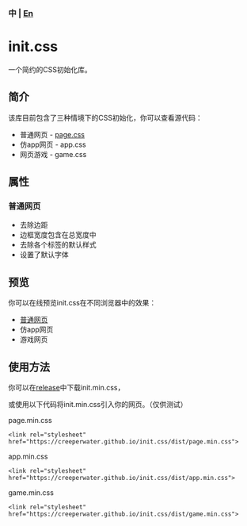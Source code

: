 ### 中 | [En](README.md)

# init.css

一个简约的CSS初始化库。

## 简介

该库目前包含了三种情境下的CSS初始化，你可以查看源代码：

- 普通网页 - [page.css](src/page.css)
- 仿app网页 - app.css
- 网页游戏 - game.css

## 属性

### 普通网页

- 去除边距
- 边框宽度包含在总宽度中
- 去除各个标签的默认样式
- 设置了默认字体

## 预览

你可以在线预览init.css在不同浏览器中的效果：

- [普通网页](https://creeperwater.github.io/init.css/view/page.html)
- 仿app网页
- 游戏网页

## 使用方法

你可以在[release](https://github.com/creeperwater/init.css/releases)中下载init.min.css，

或使用以下代码将init.min.css引入你的网页。（仅供测试）

page.min.css
```
<link rel="stylesheet" href="https://creeperwater.github.io/init.css/dist/page.min.css">
```

app.min.css
```
<link rel="stylesheet" href="https://creeperwater.github.io/init.css/dist/app.min.css">
```

game.min.css
```
<link rel="stylesheet" href="https://creeperwater.github.io/init.css/dist/game.min.css">
```